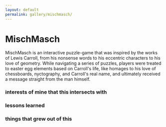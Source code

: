 ```yaml
---
layout: default
permalink: gallery/mischmasch/
---
```

<h1>MischMasch</h2>
<p>MischMasch is an interactive puzzle-game that was inspired by the works of Lewis Carroll, from his nonsense words to his eccentric characters to his love of geometry. While navigating a series of puzzles, players were treated to easter egg elements based on Carroll's life, like homages to his love of chessboards, nyctography, and Carroll's real name, and ultimately received a message straight from the man himself. </p>

<h3>interests of mine that this intersects with</h3>
<h3>lessons learned</h3>
<h3>things that grew out of this</h3>
